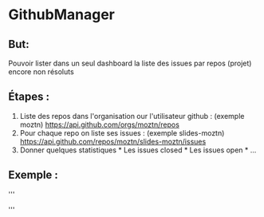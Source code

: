 GithubManager
=============

But:
----
Pouvoir lister dans un seul dashboard la liste des issues par repos (projet) encore non résoluts

Étapes : 
-----------------
  1. Liste des repos dans l'organisation our l'utilisateur github : (exemple moztn)
    https://api.github.com/orgs/moztn/repos
  2. Pour chaque repo on liste ses issues : (exemple slides-moztn)
    https://api.github.com/repos/moztn/slides-moztn/issues
  3. Donner quelques statistiques 
    * Les issues closed
    * Les issues open
    * ...

Exemple : 
---------
'''
<script>
function printRepoCount() {
  var responseObj = JSON.parse(this.responseText);
  console.log(responseObj.name + "");
}
var request = new XMLHttpRequest();
request.onload = printRepoCount;
request.open('get', 'https://api.github.com/users/chaasof', true)
request.send()
</script>
'''
